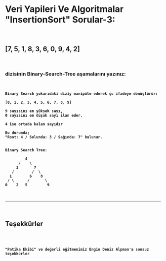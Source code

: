 # <strong> Veri Yapileri Ve Algoritmalar "InsertionSort" Sorular-3:
<br>

## <strong> [7, 5, 1, 8, 3, 6, 0, 9, 4, 2]

<br>

### dizisinin Binary-Search-Tree aşamalarını yazınız:
<br>

```
Binary Search yukarıdaki diziy manipüle ederek şu ifadeye dönüştürür:

[0, 1, 2, 3, 4, 5, 6, 7, 8, 9]

9 sayısını en yüksek sayı,
0 sayısını en düşük sayı ilan eder.

4 ise ortada kalan sayıdır

Bu durumda;
"Root: 4 / Solunda: 3 / Sağında: 7" bulunur.


Binary Search Tree: 

         4
      /    \
     3       7 
   /        /  \
  1        6    8
 / \      /       \
0    2   5         9

```

<br>
<hr>
<br>


## <b> Teşekkürler
<br>

```

"Patika Ekibi" ve değerli eğitmenimiz Engin Deniz Alpman'a sonsuz teşekkürler 

```


